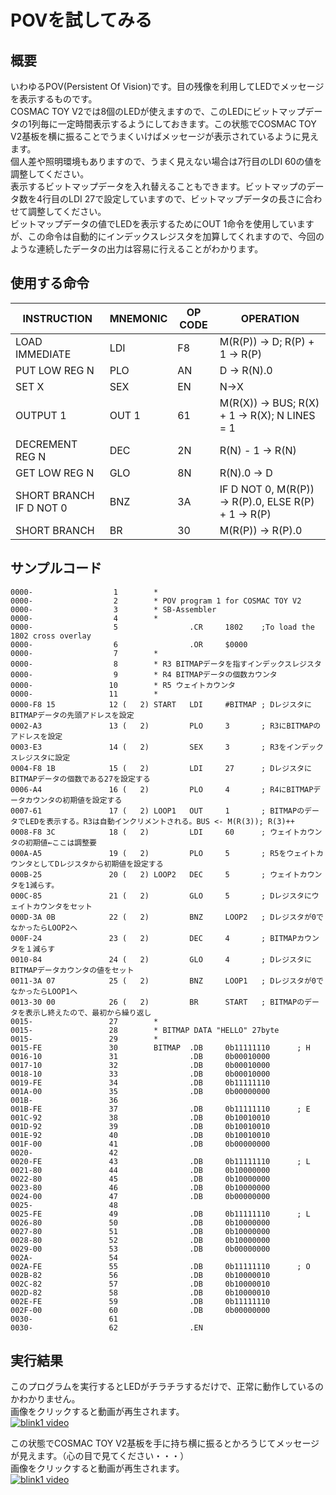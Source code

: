 # POVを試してみる

## 概要
いわゆるPOV(Persistent Of Vision)です。目の残像を利用してLEDでメッセージを表示するものです。　  
COSMAC TOY V2では8個のLEDが使えますので、このLEDにビットマップデータの1列毎に一定時間表示するようにしておきます。この状態でCOSMAC TOY V2基板を横に振ることでうまくいけばメッセージが表示されているように見えます。  
個人差や照明環境もありますので、うまく見えない場合は7行目のLDI 60の値を調整してください。  
表示するビットマップデータを入れ替えることもできます。ビットマップのデータ数を4行目のLDI 27で設定していますので、ビットマップデータの長さに合わせて調整してください。  
ビットマップデータの値でLEDを表示するためにOUT 1命令を使用していますが、この命令は自動的にインデックスレジスタを加算してくれますので、今回のような連続したデータの出力は容易に行えることがわかります。

## 使用する命令
|INSTRUCTION|MNEMONIC|OP CODE|OPERATION|
|---|---|---|---|
|LOAD IMMEDIATE|LDI|F8|M(R(P)) → D; R(P) + 1 → R(P)|
|PUT LOW REG N|PLO|AN|D → R(N).0|
|SET X|SEX|EN|N→X|
|OUTPUT 1|OUT 1|61|M(R(X)) → BUS; R(X) + 1 → R(X); N LINES = 1|
|DECREMENT REG N|DEC|2N|R(N) - 1 → R(N)|
|GET LOW REG N|GLO|8N|R(N).0 → D|
|SHORT BRANCH IF D NOT 0|BNZ|3A|IF D NOT 0, M(R(P)) → R(P).0, ELSE R(P) + 1 → R(P)|
|SHORT BRANCH|BR|30|M(R(P)) → R(P).0|

## サンプルコード

```
0000-                  1        *
0000-                  2        * POV program 1 for COSMAC TOY V2
0000-                  3        * SB-Assembler
0000-                  4        *
0000-                  5                .CR     1802    ;To load the 1802 cross overlay
0000-                  6                .OR     $0000
0000-                  7        *
0000-                  8        * R3 BITMAPデータを指すインデックスレジスタ
0000-                  9        * R4 BITMAPデータの個数カウンタ
0000-                 10        * R5 ウェイトカウンタ
0000-                 11        *
0000-F8 15            12 (   2) START   LDI     #BITMAP ; DレジスタにBITMAPデータの先頭アドレスを設定
0002-A3               13 (   2)         PLO     3       ; R3にBITMAPのアドレスを設定
0003-E3               14 (   2)         SEX     3       ; R3をインデックスレジスタに設定
0004-F8 1B            15 (   2)         LDI     27      ; DレジスタにBITMAPデータの個数である27を設定する
0006-A4               16 (   2)         PLO     4       ; R4にBITMAPデータカウンタの初期値を設定する
0007-61               17 (   2) LOOP1   OUT     1       ; BITMAPのデータでLEDを表示する。R3は自動インクリメントされる。BUS <- M(R(3)); R(3)++
0008-F8 3C            18 (   2)         LDI     60      ; ウェイトカウンタの初期値←ここは調整要
000A-A5               19 (   2)         PLO     5       ; R5をウェイトカウンタとしてDレジスタから初期値を設定する
000B-25               20 (   2) LOOP2   DEC     5       ; ウェイトカウンタを1減らす。
000C-85               21 (   2)         GLO     5       ; Dレジスタにウェイトカウンタをセット
000D-3A 0B            22 (   2)         BNZ     LOOP2   ; Dレジスタが0でなかったらLOOP2へ
000F-24               23 (   2)         DEC     4       ; BITMAPカウンタを１減らす
0010-84               24 (   2)         GLO     4       ; DレジスタにBITMAPデータカウンタの値をセット
0011-3A 07            25 (   2)         BNZ     LOOP1   ; Dレジスタが0でなかったらLOOP1へ
0013-30 00            26 (   2)         BR      START   ; BITMAPのデータを表示し終えたので、最初から繰り返し
0015-                 27        *
0015-                 28        * BITMAP DATA "HELLO" 27byte
0015-                 29        *
0015-FE               30        BITMAP  .DB     0b11111110      ; H
0016-10               31                .DB     0b00010000
0017-10               32                .DB     0b00010000
0018-10               33                .DB     0b00010000
0019-FE               34                .DB     0b11111110
001A-00               35                .DB     0b00000000
001B-                 36
001B-FE               37                .DB     0b11111110      ; E
001C-92               38                .DB     0b10010010
001D-92               39                .DB     0b10010010
001E-92               40                .DB     0b10010010
001F-00               41                .DB     0b00000000
0020-                 42
0020-FE               43                .DB     0b11111110      ; L
0021-80               44                .DB     0b10000000
0022-80               45                .DB     0b10000000
0023-80               46                .DB     0b10000000
0024-00               47                .DB     0b00000000
0025-                 48
0025-FE               49                .DB     0b11111110      ; L
0026-80               50                .DB     0b10000000
0027-80               51                .DB     0b10000000
0028-80               52                .DB     0b10000000
0029-00               53                .DB     0b00000000
002A-                 54
002A-FE               55                .DB     0b11111110      ; O
002B-82               56                .DB     0b10000010
002C-82               57                .DB     0b10000010
002D-82               58                .DB     0b10000010
002E-FE               59                .DB     0b11111110
002F-00               60                .DB     0b00000000
0030-                 61
0030-                 62                .EN
```

## 実行結果
このプログラムを実行するとLEDがチラチラするだけで、正常に動作しているのかわかりません。  
画像をクリックすると動画が再生されます。  
[![blink1 video](https://img.youtube.com/vi/aNgpml-eRWY/0.jpg)](https://www.youtube.com/watch?v=aNgpml-eRWY)

この状態でCOSMAC TOY V2基板を手に持ち横に振るとかろうじてメッセージが見えます。（心の目で見てください・・・）  
画像をクリックすると動画が再生されます。  
[![blink1 video](https://img.youtube.com/vi/d47GrqhgYpU/0.jpg)](https://www.youtube.com/watch?v=d47GrqhgYpU)
